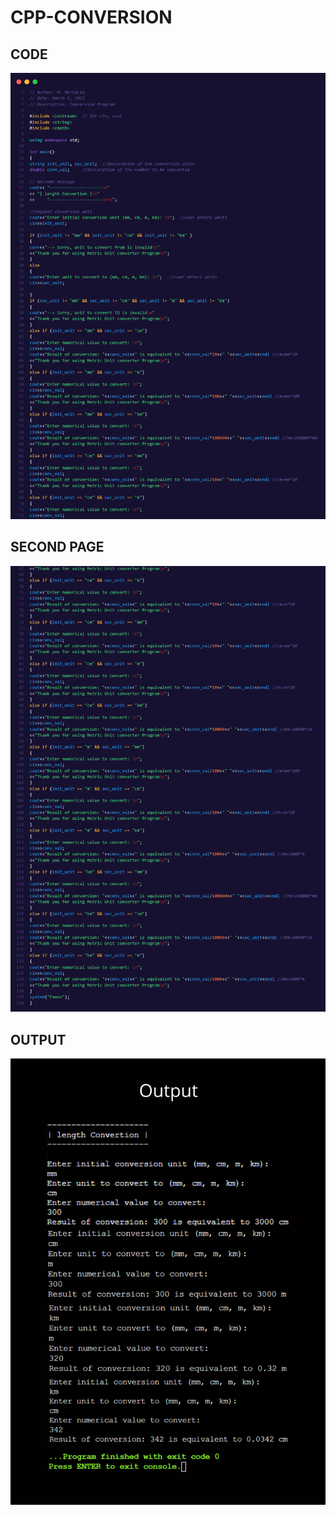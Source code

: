 # CPP-CONVERSION
## CODE
![alt text](https://raw.githubusercontent.com/carlcastanas/CPP-CONVERSION/main/Output/1.png)
## SECOND PAGE
![alt text](https://raw.githubusercontent.com/carlcastanas/CPP-CONVERSION/main/Output/2.png)
## OUTPUT
![alt text](https://raw.githubusercontent.com/carlcastanas/CPP-CONVERSION/main/Output/3.png)
